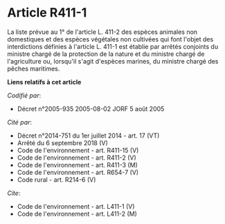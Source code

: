 # Article R411-1

La liste prévue au 1° de l'article L. 411-2 des espèces animales non domestiques et des espèces végétales non cultivées qui
font l'objet des interdictions définies à l'article L. 411-1 est établie par arrêtés conjoints du ministre chargé de la
protection de la nature et du ministre chargé de l'agriculture ou, lorsqu'il s'agit d'espèces marines, du ministre chargé des
pêches maritimes.

**Liens relatifs à cet article**

_Codifié par_:

  - Décret n°2005-935 2005-08-02 JORF 5 août 2005

_Cité par_:

  - Décret n°2014-751 du 1er juillet 2014 - art. 17 (VT)
  - Arrêté du 6 septembre 2018 (V)
  - Code de l'environnement - art. R411-15 (V)
  - Code de l'environnement - art. R411-2 (V)
  - Code de l'environnement - art. R411-3 (M)
  - Code de l'environnement - art. R654-7 (V)
  - Code rural - art. R214-6 (V)

_Cite_:

  - Code de l'environnement - art. L411-1 (V)
  - Code de l'environnement - art. L411-2 (M)
